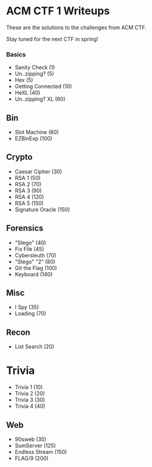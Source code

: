 ACM CTF 1 Writeups
==================

These are the solutions to the challenges from ACM CTF.

Stay tuned for the next CTF in spring!

### Basics

- Sanity Check (1)
- Un..zipping? (5)
- Hex (5)
- Getting Connected (10)
- HeXL (40)
- Un..zipping? XL (60)

## Bin

- Slot Machine (60)
- EZBinExp (100)

## Crypto

- Caesar Cipher (30)
- RSA 1 (50)
- RSA 2 (70)
- RSA 3 (90)
- RSA 4 (120)
- RSA 5 (150)
- Signature Oracle (150)

## Forensics

- "Stego" (40)
- Fix File (45)
- Cybersleuth (70)
- "Stego" "2" (80)
- Git the Flag (100)
- Keyboard (140)

## Misc

- I Spy (35)
- Loading (70)

## Recon

- List Search (20)

# Trivia

- Trivia 1 (10)
- Trivia 2 (20)
- Trivia 3 (30)
- Trivia 4 (40)

## Web

- 90sweb (35)
- SumServer (125)
- Endless Stream (150)
- FLAG/9 (200)
